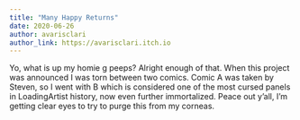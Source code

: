 ```yaml
---
title: "Many Happy Returns"
date: 2020-06-26
author: avarisclari
author_link: https://avarisclari.itch.io
---
```


Yo, what is up my homie g peeps? Alright enough of that. When this project was announced I was torn between two comics.
Comic A was taken by Steven, so I went with B which is considered one of the most cursed panels in LoadingArtist history,
now even further immortalized. Peace out y’all, I’m getting clear eyes to try to purge this from my corneas.

